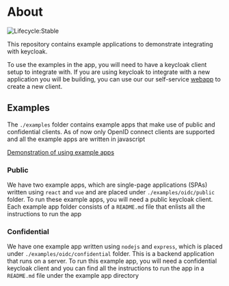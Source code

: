 # About

![Lifecycle:Stable](https://img.shields.io/badge/Lifecycle-Stable-97ca00)

This repository contains example applications to demonstrate integrating with keycloak.

To use the examples in the app, you will need to have a keycloak client setup to integrate with.
If you are using keycloak to integrate with a new application you will be building, you can
use our our self-service [webapp](https://bcgov.github.io/sso-requests/) to create a new client.

## Examples

The `./examples` folder contains example apps that make use of public and confidential clients. As of now only OpenID connect clients are supported and all the example apps are written in javascript

[Demonstration of using example apps](https://user-images.githubusercontent.com/37274633/136239765-97cf3c91-eb22-4f42-b682-b4cb0e619cfc.mp4)

### Public

We have two example apps, which are single-page applications (SPAs) written using `react` and `vue` and are placed under `./examples/oidc/public` folder. To run these example apps, you will need a public keycloak client. Each example app folder consists of a `README.md` file that enlists all the instructions to run the app

### Confidential

We have one example app written using `nodejs` and `express`, which is placed under `./examples/oidc/confidential` folder. This is a backend application that runs on a server. To run this example app, you will need a confidential keycloak client and you can find all the instructions to run the app in a `README.md` file under the example app directory
